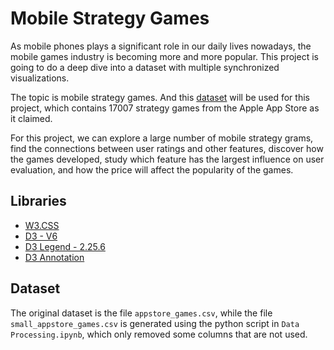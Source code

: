 # Mobile Strategy Games

As mobile phones plays a significant role in our daily lives nowadays, the mobile games industry is becoming more and more popular.
This project is going to do a deep dive into a dataset with multiple synchronized visualizations.

The topic is mobile strategy games.
And this [dataset](https://www.kaggle.com/tristan581/17k-apple-app-store-strategy-games) will be used for this project, which contains 17007 strategy games from the Apple App Store as it claimed.

For this project, we can explore a large number of mobile strategy grams,
find the connections between user ratings and other features, discover how the games developed,
study which feature has the largest influence on user evaluation, and how the price will affect the popularity of the games.

## Libraries

- [W3.CSS](https://www.w3schools.com/w3css/)
- [D3 - V6](https://d3js.org/)
- [D3 Legend - 2.25.6](https://d3-legend.susielu.com/)
- [D3 Annotation](https://d3-annotation.susielu.com/)

## Dataset

The original dataset is the file `appstore_games.csv`, while the file `small_appstore_games.csv` is generated using the python script in `Data Processing.ipynb`, which only removed some columns that are not used.